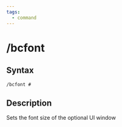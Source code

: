```yaml
---
tags:
  - command
---
```


# /bcfont

## Syntax

<!--cmd-syntax-start-->
```eqcommand
/bcfont #
```
<!--cmd-syntax-end-->

## Description

<!--cmd-desc-start-->
Sets the font size of the optional UI window
<!--cmd-desc-end-->